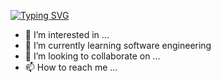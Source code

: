 [![Typing SVG](https://readme-typing-svg.herokuapp.com?size=32&vCenter=true&width=760&lines=Hi+%F0%9F%91%8B%2C+I'm+Shaleel+Sandeepa;Open+University+of+Sri+Lanka;Bachelor+of+Software+Engineering+Honors)](https://git.io/typing-svg) 

- 👀 I’m interested in ...
- 🌱 I’m currently learning software engineering
- 💞️ I’m looking to collaborate on ...
- 📫 How to reach me ...

<!---
ShaleelSandeepa/ShaleelSandeepa is a ✨ special ✨ repository because its `README.md` (this file) appears on your GitHub profile.
You can click the Preview link to take a look at your changes.
--->
